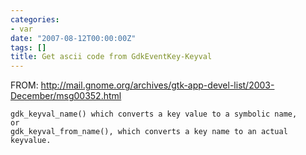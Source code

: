 ```yaml
---
categories:
- var
date: "2007-08-12T00:00:00Z"
tags: []
title: Get ascii code from GdkEventKey-Keyval
---
```


FROM: <http://mail.gnome.org/archives/gtk-app-devel-list/2003-December/msg00352.html>

    gdk_keyval_name() which converts a key value to a symbolic name, 
    or
    gdk_keyval_from_name(), which converts a key name to an actual keyvalue.
